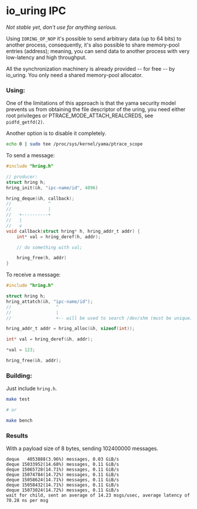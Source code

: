 # io_uring IPC

*Not stable yet, don't use for anything serious.*

Using `IORING_OP_NOP` it's possible to send arbitrary data (up to 64 bits) to another process, consequently, it's also possible to share memory-pool entries (address); meaning, you can send data to another process with very low-latency and high throughput.

All the synchronization machinery is already provided -- for free -- by io_uring. You only need a shared memory-pool allocator.

### Using:

One of the limitations of this approach is that the yama security model prevents us from obtaining the file descriptor of the uring, you need either root privileges or PTRACE_MODE_ATTACH_REALCREDS, see `pidfd_getfd(2)`.

Another option is to disable it completely.

```sh
echo 0 | sudo tee /proc/sys/kernel/yama/ptrace_scope
```

To send a message:
```C
#include "hring.h"

// producer:
struct hring h;
hring_init(&h, "ipc-name/id", 4096)

hring_deque(&h, callback);
//              ^
//              |
//   +----------+
//   |
//   v
void callback(struct hring* h, hring_addr_t addr) {
    int* val = hring_deref(h, addr);

    // do something with val;

    hring_free(h, addr)
}
```

To receive a message:
```C
#include "hring.h"

struct hring h;
hring_attatch(&h, "ipc-name/id");
//                 ^
//                 |
//                 +-- will be used to search /dev/shm (must be unique)

hring_addr_t addr = hring_alloc(&h, sizeof(int));

int* val = hring_deref(&h, addr);

*val = 123;

hring_free(&h, addr);
```

### Building:
Just include `hring.h`.

```sh
make test

# or

make bench
```

### Results
With a payload size of 8 bytes, sending 102400000 messages.

```
deque   4053888(3.96%) messages, 0.03 GiB/s
deque 15033952(14.68%) messages, 0.11 GiB/s
deque 15065728(14.71%) messages, 0.11 GiB/s
deque 15074784(14.72%) messages, 0.11 GiB/s
deque 15058624(14.71%) messages, 0.11 GiB/s
deque 15058432(14.71%) messages, 0.11 GiB/s
deque 15073024(14.72%) messages, 0.11 GiB/s
wait for child, sent an average of 14.23 msgs/usec, average latency of 70.28 ns per msg
```
